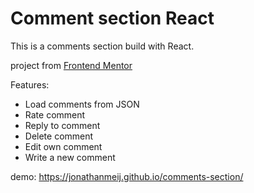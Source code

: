 # Comment section React

This is a comments section build with React.

project from [Frontend Mentor](https://www.frontendmentor.io/challenges/interactive-comments-section-iG1RugEG9)

Features:

-   Load comments from JSON
-   Rate comment
-   Reply to comment
-   Delete comment
-   Edit own comment
-   Write a new comment

demo:
https://jonathanmeij.github.io/comments-section/
